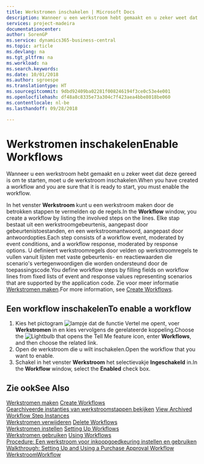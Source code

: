 ```yaml
---
title: Werkstromen inschakelen | Microsoft Docs
description: Wanneer u een werkstroom hebt gemaakt en u zeker weet dat deze gereed is om te starten, moet u de werkstroom inschakelen.
services: project-madeira
documentationcenter: 
author: SorenGP
ms.service: dynamics365-business-central
ms.topic: article
ms.devlang: na
ms.tgt_pltfrm: na
ms.workload: na
ms.search.keywords: 
ms.date: 10/01/2018
ms.author: sgroespe
ms.translationtype: HT
ms.sourcegitcommit: 9dbd92409ba02281f008246194f3ce0c53e4e001
ms.openlocfilehash: df48a8c8335e73a304c7f423aea4bbe8018be060
ms.contentlocale: nl-be
ms.lasthandoff: 09/28/2018

---
```

# <a name="enable-workflows"></a><span data-ttu-id="fd0aa-103">Werkstromen inschakelen</span><span class="sxs-lookup"><span data-stu-id="fd0aa-103">Enable Workflows</span></span>
<span data-ttu-id="fd0aa-104">Wanneer u een werkstroom hebt gemaakt en u zeker weet dat deze gereed is om te starten, moet u de werkstroom inschakelen.</span><span class="sxs-lookup"><span data-stu-id="fd0aa-104">When you have created a workflow and you are sure that it is ready to start, you must enable the workflow.</span></span>  

 <span data-ttu-id="fd0aa-105">In het venster **Werkstroom** kunt u een werkstroom maken door de betrokken stappen te vermelden op de regels.</span><span class="sxs-lookup"><span data-stu-id="fd0aa-105">In the **Workflow** window, you create a workflow by listing the involved steps on the lines.</span></span> <span data-ttu-id="fd0aa-106">Elke stap bestaat uit een werkstroomgebeurtenis, aangepast door gebeurtenistoestanden, en een werkstroomantwoord, aangepast door antwoordopties.</span><span class="sxs-lookup"><span data-stu-id="fd0aa-106">Each step consists of a workflow event, moderated by event conditions, and a workflow response, moderated by response options.</span></span> <span data-ttu-id="fd0aa-107">U definieert werkstroomregels door velden op werkstroomregels te vullen vanuit lijsten met vaste gebeurtenis- en reactiewaarden die scenario's vertegenwoordigen die worden ondersteund door de toepassingscode.</span><span class="sxs-lookup"><span data-stu-id="fd0aa-107">You define workflow steps by filling fields on workflow lines from fixed lists of event and response values representing scenarios that are supported by the application code.</span></span> <span data-ttu-id="fd0aa-108">Zie voor meer informatie [Werkstromen maken](across-how-to-create-workflows.md).</span><span class="sxs-lookup"><span data-stu-id="fd0aa-108">For more information, see [Create Workflows](across-how-to-create-workflows.md).</span></span>  

## <a name="to-enable-a-workflow"></a><span data-ttu-id="fd0aa-109">Een workflow inschakelen</span><span class="sxs-lookup"><span data-stu-id="fd0aa-109">To enable a workflow</span></span>  
1.  <span data-ttu-id="fd0aa-110">Kies het pictogram ![lampje dat de functie Vertel me opent](media/ui-search/search_small.png "Vertel me wat u wilt doen"), voer **Werkstromen** in en kies vervolgens de gerelateerde koppeling.</span><span class="sxs-lookup"><span data-stu-id="fd0aa-110">Choose the ![Lightbulb that opens the Tell Me feature](media/ui-search/search_small.png "Tell me what you want to do") icon, enter **Workflows**, and then choose the related link.</span></span>  
2.  <span data-ttu-id="fd0aa-111">Open de werkstroom die u wilt inschakelen.</span><span class="sxs-lookup"><span data-stu-id="fd0aa-111">Open the workflow that you want to enable.</span></span>  
3.  <span data-ttu-id="fd0aa-112">Schakel in het venster **Werkstroom** het selectievakje **Ingeschakeld** in.</span><span class="sxs-lookup"><span data-stu-id="fd0aa-112">In the **Workflow** window, select the **Enabled** check box.</span></span>  

## <a name="see-also"></a><span data-ttu-id="fd0aa-113">Zie ook</span><span class="sxs-lookup"><span data-stu-id="fd0aa-113">See Also</span></span>  
 <span data-ttu-id="fd0aa-114">[Werkstromen maken](across-how-to-create-workflows.md) </span><span class="sxs-lookup"><span data-stu-id="fd0aa-114">[Create Workflows](across-how-to-create-workflows.md) </span></span>  
 <span data-ttu-id="fd0aa-115">[Gearchiveerde instanties van werkstroomstappen bekijken](across-how-to-view-archived-workflow-step-instances.md) </span><span class="sxs-lookup"><span data-stu-id="fd0aa-115">[View Archived Workflow Step Instances](across-how-to-view-archived-workflow-step-instances.md) </span></span>  
 <span data-ttu-id="fd0aa-116">[Werkstromen verwijderen](across-how-to-delete-workflows.md) </span><span class="sxs-lookup"><span data-stu-id="fd0aa-116">[Delete Workflows](across-how-to-delete-workflows.md) </span></span>  
 <span data-ttu-id="fd0aa-117">[Werkstromen instellen](across-set-up-workflows.md) </span><span class="sxs-lookup"><span data-stu-id="fd0aa-117">[Setting Up Workflows](across-set-up-workflows.md) </span></span>  
 <span data-ttu-id="fd0aa-118">[Werkstromen gebruiken](across-use-workflows.md) </span><span class="sxs-lookup"><span data-stu-id="fd0aa-118">[Using Workflows](across-use-workflows.md) </span></span>  
 <span data-ttu-id="fd0aa-119">[Procedure: Een werkstroom voor inkoopgoedkeuring instellen en gebruiken](walkthrough-setting-up-and-using-a-purchase-approval-workflow.md) </span><span class="sxs-lookup"><span data-stu-id="fd0aa-119">[Walkthrough: Setting Up and Using a Purchase Approval Workflow](walkthrough-setting-up-and-using-a-purchase-approval-workflow.md) </span></span>  
 [<span data-ttu-id="fd0aa-120">Werkstroom</span><span class="sxs-lookup"><span data-stu-id="fd0aa-120">Workflow</span></span>](across-workflow.md)   


